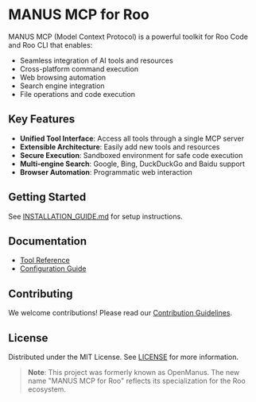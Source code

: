 # MANUS MCP for Roo

MANUS MCP (Model Context Protocol) is a powerful toolkit for Roo Code and Roo CLI that enables:
- Seamless integration of AI tools and resources
- Cross-platform command execution
- Web browsing automation
- Search engine integration
- File operations and code execution

## Key Features
- **Unified Tool Interface**: Access all tools through a single MCP server
- **Extensible Architecture**: Easily add new tools and resources
- **Secure Execution**: Sandboxed environment for safe code execution
- **Multi-engine Search**: Google, Bing, DuckDuckGo and Baidu support
- **Browser Automation**: Programmatic web interaction

## Getting Started
See [INSTALLATION_GUIDE.md](INSTALLATION_GUIDE.md) for setup instructions.

## Documentation
- [Tool Reference](TOOLS.md)
- [Configuration Guide](config/README.md)

## Contributing
We welcome contributions! Please read our [Contribution Guidelines](CONTRIBUTING.md).

## License
Distributed under the MIT License. See [LICENSE](LICENSE) for more information.

> **Note**: This project was formerly known as OpenManus. The new name "MANUS MCP for Roo" reflects its specialization for the Roo ecosystem.
